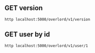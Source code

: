 ## GET version
```
http localhost:5000/overlord/v1/version
```
## GET user by id
```
http localhost:5000/overlord/v1/user/1
```

